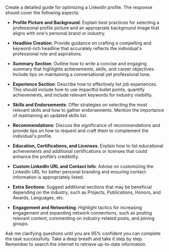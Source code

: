 Create a detailed guide for optimizing a LinkedIn profile. The response should cover the following aspects:

- **Profile Picture and Background**: Explain best practices for selecting a professional profile picture and an appropriate background image that aligns with one's personal brand or industry.
  
- **Headline Creation**: Provide guidance on crafting a compelling and keyword-rich headline that accurately reflects the individual's professional role and aspirations.
  
- **Summary Section**: Outline how to write a concise and engaging summary that highlights achievements, skills, and career objectives. Include tips on maintaining a conversational yet professional tone.
  
- **Experience Section**: Describe how to effectively list job experiences. This should include how to use impactful bullet points, quantify achievements, and include relevant keywords for industry visibility.
  
- **Skills and Endorsements**: Offer strategies on selecting the most relevant skills and how to gather endorsements. Mention the importance of maintaining an updated skills list.
  
- **Recommendations**: Discuss the significance of recommendations and provide tips on how to request and craft them to complement the individual's profile.
  
- **Education, Certifications, and Licenses**: Explain how to list educational achievements and additional certifications or licenses that could enhance the profile’s credibility.
  
- **Custom LinkedIn URL and Contact Info**: Advise on customizing the LinkedIn URL for better personal branding and ensuring contact information is appropriately listed.
  
- **Extra Sections**: Suggest additional sections that may be beneficial depending on the industry, such as Projects, Publications, Honors, and Awards, Languages, etc.
  
- **Engagement and Networking**: Highlight tactics for increasing engagement and expanding network connections, such as posting relevant content, commenting on industry-related posts, and joining groups.

Ask me clarifying questions until you are 95% confident you can complete the task successfully. Take a deep breath and take it step by step. Remember to search the internet to retrieve up-to-date information.